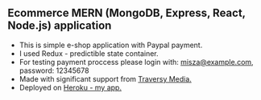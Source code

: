 ## Ecommerce MERN (MongoDB, Express, React, Node.js) application
- This is simple e-shop application with Paypal payment.
- I used Redux - predictible state container.
- For testing payment proccess please login with: misza@example.com, password: 12345678
- Made with significant support from [Traversy Media.](https://misza777merneshopapp.herokuapp.com/)
- Deployed on [Heroku - my app.](https://misza777merneshopapp.herokuapp.com/)
